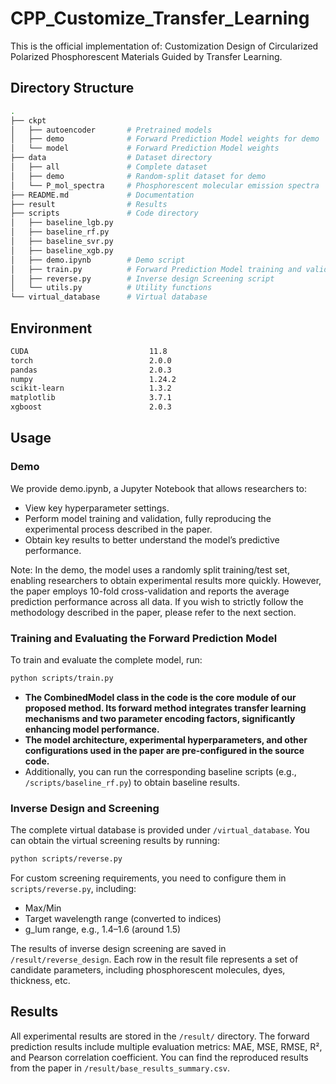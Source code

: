 # CPP_Customize_Transfer_Learning

This is the official implementation of: Customization Design of Circularized Polarized Phosphorescent Materials Guided by Transfer Learning.

## Directory Structure

```bash
.
├── ckpt
│   ├── autoencoder       # Pretrained models
│   ├── demo              # Forward Prediction Model weights for demo
│   └── model             # Forward Prediction Model weights
├── data                  # Dataset directory
│   ├── all               # Complete dataset
│   ├── demo              # Random-split dataset for demo
│   └── P_mol_spectra     # Phosphorescent molecular emission spectra
├── README.md             # Documentation
├── result                # Results
├── scripts               # Code directory
│   ├── baseline_lgb.py  
│   ├── baseline_rf.py   
│   ├── baseline_svr.py  
│   ├── baseline_xgb.py   
│   ├── demo.ipynb        # Demo script
│   ├── train.py          # Forward Prediction Model training and validation script  
│   ├── reverse.py        # Inverse design Screening script  
│   └── utils.py          # Utility functions
└── virtual_database      # Virtual database
```


## Environment

```bash
CUDA                           11.8
torch                          2.0.0
pandas                         2.0.3
numpy                          1.24.2
scikit-learn                   1.3.2
matplotlib                     3.7.1
xgboost                        2.0.3
```

## Usage

### Demo

We provide demo.ipynb, a Jupyter Notebook that allows researchers to:

- View key hyperparameter settings.
- Perform model training and validation, fully reproducing the experimental process described in the paper.
- Obtain key results to better understand the model’s predictive performance.

Note: In the demo, the model uses a randomly split training/test set, enabling researchers to obtain experimental results more quickly. However, the paper employs 10-fold cross-validation and reports the average prediction performance across all data. If you wish to strictly follow the methodology described in the paper, please refer to the next section.



### Training and Evaluating the Forward Prediction Model

To train and evaluate the complete model, run:

```bash
python scripts/train.py
```

- **The CombinedModel class in the code is the core module of our proposed method. Its forward method integrates transfer learning mechanisms and two parameter encoding factors, significantly enhancing model performance.**
- **The model architecture, experimental hyperparameters, and other configurations used in the paper are pre-configured in the source code.**
- Additionally, you can run the corresponding baseline scripts (e.g., `/scripts/baseline_rf.py`) to obtain baseline results.



### Inverse Design and Screening

The complete virtual database is provided under `/virtual_database`. You can obtain the virtual screening results by running:

```bash
python scripts/reverse.py
```

For custom screening requirements, you need to configure them in `scripts/reverse.py`, including:

- Max/Min
- Target wavelength range (converted to indices)
- g_lum range, e.g., 1.4–1.6 (around 1.5)

The results of inverse design screening are saved in `/result/reverse_design`. Each row in the result file represents a set of candidate parameters, including phosphorescent molecules, dyes, thickness, etc.

## Results

All experimental results are stored in the `/result/` directory.
The forward prediction results include multiple evaluation metrics: MAE, MSE, RMSE, R², and Pearson correlation coefficient.
You can find the reproduced results from the paper in `/result/base_results_summary.csv`.
